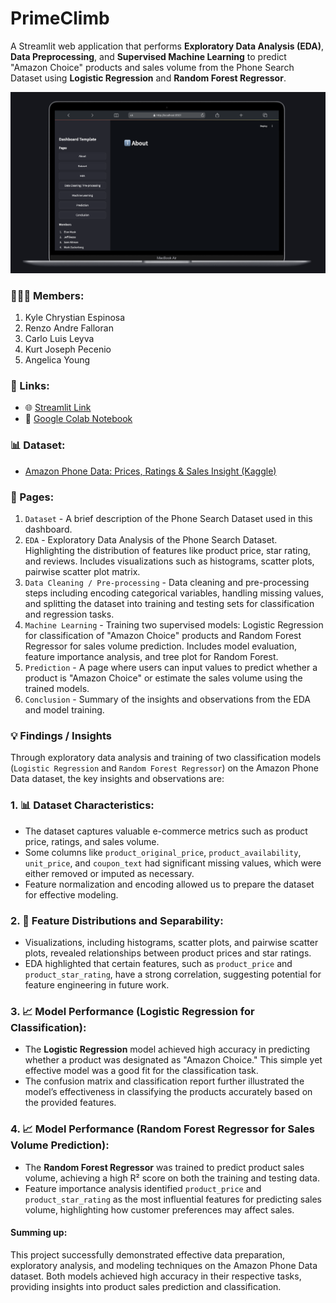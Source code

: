 # PrimeClimb

A Streamlit web application that performs **Exploratory Data Analysis (EDA)**, **Data Preprocessing**, and **Supervised Machine Learning** to predict "Amazon Choice" products and sales volume from the Phone Search Dataset using **Logistic Regression** and **Random Forest Regressor**.

![Main Page Screenshot](screenshots/main_page_screenshot.png)

### 🙍🏻‍♂️ Members:
1. Kyle Chrystian Espinosa
2. Renzo Andre Falloran
3. Carlo Luis Leyva
4. Kurt Joseph Pecenio
5. Angelica Young

### 🔗 Links:

- 🌐 [Streamlit Link]()
- 📗 [Google Colab Notebook]( https://colab.research.google.com/drive/1h0pu9_x6SK-1tHLppzMmRK3v-lVIOKiZ?usp=sharing#scrollTo=YqyCyvIg1dm4)

### 📊 Dataset:

- [Amazon Phone Data: Prices, Ratings & Sales Insight (Kaggle)](https://www.kaggle.com/datasets/shreyasur965/phone-search-dataset)

### 📖 Pages:

1. `Dataset` - A brief description of the Phone Search Dataset used in this dashboard.
2. `EDA` - Exploratory Data Analysis of the Phone Search Dataset. Highlighting the distribution of features like product price, star rating, and reviews. Includes visualizations such as histograms, scatter plots, pairwise scatter plot matrix.
4. `Data Cleaning / Pre-processing` - Data cleaning and pre-processing steps including encoding categorical variables, handling missing values, and splitting the dataset into training and testing sets for classification and regression tasks.
5. `Machine Learning` - Training two supervised models: Logistic Regression for classification of "Amazon Choice" products and Random Forest Regressor for sales volume prediction. Includes model evaluation, feature importance analysis, and tree plot for Random Forest.
6. `Prediction` - A page where users can input values to predict whether a product is "Amazon Choice" or estimate the sales volume using the trained models.
7. `Conclusion` - Summary of the insights and observations from the EDA and model training.

### 💡 Findings / Insights

Through exploratory data analysis and training of two classification models (`Logistic Regression` and `Random Forest Regressor`) on the Amazon Phone Data dataset, the key insights and observations are:

### 1. 📊 **Dataset Characteristics**:

- The dataset captures valuable e-commerce metrics such as product price, ratings, and sales volume.
- Some columns like `product_original_price`, `product_availability`, `unit_price`, and `coupon_text` had significant missing values, which were either removed or imputed as necessary.
- Feature normalization and encoding allowed us to prepare the dataset for effective modeling.

### 2. 📝 **Feature Distributions and Separability**:

- Visualizations, including histograms, scatter plots, and pairwise scatter plots, revealed relationships between product prices and star ratings.
- EDA highlighted that certain features, such as `product_price` and `product_star_rating`, have a strong correlation, suggesting potential for feature engineering in future work.

### 3. 📈 **Model Performance (Logistic Regression for Classification)**:

- The **Logistic Regression** model achieved high accuracy in predicting whether a product was designated as "Amazon Choice." This simple yet effective model was a good fit for the classification task.
- The confusion matrix and classification report further illustrated the model’s effectiveness in classifying the products accurately based on the provided features.

### 4. 📈 **Model Performance (Random Forest Regressor for Sales Volume Prediction)**:

- The **Random Forest Regressor** was trained to predict product sales volume, achieving a high R² score on both the training and testing data.
- Feature importance analysis identified `product_price` and `product_star_rating` as the most influential features for predicting sales volume, highlighting how customer preferences may affect sales.

#### **Summing up:**

This project successfully demonstrated effective data preparation, exploratory analysis, and modeling techniques on the Amazon Phone Data dataset. Both models achieved high accuracy in their respective tasks, providing insights into product sales prediction and classification.
